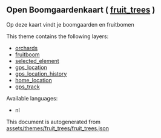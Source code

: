 

 Open Boomgaardenkaart ( [fruit_trees](https://mapcomplete.osm.be/fruit_trees) ) 
---------------------------------------------------------------------------------



Op deze kaart vindt je boomgaarden en fruitbomen

This theme contains the following layers:



  - [orchards](../Layers/orchards.md)
  - [fruitboom](../Layers/fruitboom.md)
  - [selected_element](../Layers/selected_element.md)
  - [gps_location](../Layers/gps_location.md)
  - [gps_location_history](../Layers/gps_location_history.md)
  - [home_location](../Layers/home_location.md)
  - [gps_track](../Layers/gps_track.md)


Available languages:



  - nl
 

This document is autogenerated from [assets/themes/fruit_trees/fruit_trees.json](https://github.com/pietervdvn/MapComplete/blob/develop/assets/themes/fruit_trees/fruit_trees.json)